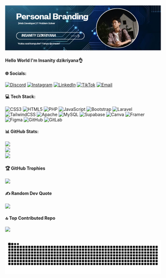 ![insanity](img/Insan.png)

#### Hello World I'm Insanity dzikriyana👌

#### 🌐 Socials:
[![Discord](https://img.shields.io/badge/Discord-%237289DA.svg?logo=discord&logoColor=white)](https://discord.gg/Insanity) [![Instagram](https://img.shields.io/badge/Instagram-%23E4405F.svg?logo=Instagram&logoColor=white)](https://instagram.com/insanity_dzikriyana) [![LinkedIn](https://img.shields.io/badge/LinkedIn-%230077B5.svg?logo=linkedin&logoColor=white)](https://linkedin.com/in/insanity-dzikriyana) [![TikTok](https://img.shields.io/badge/TikTok-%23000000.svg?logo=TikTok&logoColor=white)](https://tiktok.com/@insanitydzikriyana) [![Email](https://img.shields.io/badge/Email-D14836?logo=gmail&logoColor=white)](mailto:insanitydzikriyana39@gmail.com)


#### 💻 Tech Stack:
![CSS3](https://img.shields.io/badge/css3-%231572B6.svg?style=for-the-badge&logo=css3&logoColor=white) ![HTML5](https://img.shields.io/badge/html5-%23E34F26.svg?style=for-the-badge&logo=html5&logoColor=white) ![PHP](https://img.shields.io/badge/php-%23777BB4.svg?style=for-the-badge&logo=php&logoColor=white) ![JavaScript](https://img.shields.io/badge/javascript-%23323330.svg?style=for-the-badge&logo=javascript&logoColor=%23F7DF1E) ![Bootstrap](https://img.shields.io/badge/bootstrap-%238511FA.svg?style=for-the-badge&logo=bootstrap&logoColor=white) ![Laravel](https://img.shields.io/badge/laravel-%23FF2D20.svg?style=for-the-badge&logo=laravel&logoColor=white) ![TailwindCSS](https://img.shields.io/badge/tailwindcss-%2338B2AC.svg?style=for-the-badge&logo=tailwind-css&logoColor=white) ![Apache](https://img.shields.io/badge/apache-%23D42029.svg?style=for-the-badge&logo=apache&logoColor=white) ![MySQL](https://img.shields.io/badge/mysql-4479A1.svg?style=for-the-badge&logo=mysql&logoColor=white) ![Supabase](https://img.shields.io/badge/Supabase-3ECF8E?style=for-the-badge&logo=supabase&logoColor=white) ![Canva](https://img.shields.io/badge/Canva-%2300C4CC.svg?style=for-the-badge&logo=Canva&logoColor=white) ![Framer](https://img.shields.io/badge/Framer-black?style=for-the-badge&logo=framer&logoColor=blue) ![Figma](https://img.shields.io/badge/figma-%23F24E1E.svg?style=for-the-badge&logo=figma&logoColor=white) ![GitHub](https://img.shields.io/badge/github-%23121011.svg?style=for-the-badge&logo=github&logoColor=white) ![GitLab](https://img.shields.io/badge/gitlab-%23181717.svg?style=for-the-badge&logo=gitlab&logoColor=white)
#### 📊 GitHub Stats:
![](https://github-readme-stats.vercel.app/api?username=Insanitydzikriyana30&theme=dark&hide_border=false&include_all_commits=false&count_private=false)<br/>
![](https://nirzak-streak-stats.vercel.app/?user=Insanitydzikriyana30&theme=dark&hide_border=false)<br/>
![](https://github-readme-stats.vercel.app/api/top-langs/?username=Insanitydzikriyana30&theme=dark&hide_border=false&include_all_commits=false&count_private=false&layout=compact)

#### 🏆 GitHub Trophies
![](https://github-profile-trophy.vercel.app/?username=Insanitydzikriyana30&theme=radical&no-frame=false&no-bg=true&margin-w=4)

#### ✍️ Random Dev Quote
![](https://quotes-github-readme.vercel.app/api?type=horizontal&theme=radical)

#### 🔝 Top Contributed Repo
![](https://github-contributor-stats.vercel.app/api?username=Insanitydzikriyana30&limit=5&theme=dark&combine_all_yearly_contributions=true)

###

<img src="https://raw.githubusercontent.com/insanitydzikriyana/insanitydzikriyana/output/snake.svg" alt="Snake animation" />

<!-- ###

<picture>
  <source media="(prefers-color-scheme: dark)" srcset="https://raw.githubusercontent.com/Insanitydzikriyana30/Insanitydzikriyana30/output/pacman-contribution-graph-dark.svg">
  <source media="(prefers-color-scheme: light)" srcset="https://raw.githubusercontent.com/Insanitydzikriyana30/Insanitydzikriyana30/output/pacman-contribution-graph.svg">
  <img alt="pacman contribution graph" src="https://raw.githubusercontent.com/Insanitydzikriyana30/Insanitydzikriyana30/output/pacman-contribution-graph.svg">
</picture>

### -->




